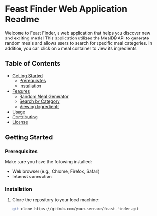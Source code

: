 # Feast Finder Web Application Readme

Welcome to Feast Finder, a web application that helps you discover new and exciting meals! This application utilizes the MealDB API to generate random meals and allows users to search for specific meal categories. In addition, you can click on a meal container to view its ingredients.

## Table of Contents

- [Getting Started](#getting-started)
  - [Prerequisites](#prerequisites)
  - [Installation](#installation)
- [Features](#features)
  - [Random Meal Generator](#random-meal-generator)
  - [Search by Category](#search-by-category)
  - [Viewing Ingredients](#viewing-ingredients)
- [Usage](#usage)
- [Contributing](#contributing)
- [License](#license)

## Getting Started

### Prerequisites

Make sure you have the following installed:

- Web browser (e.g., Chrome, Firefox, Safari)
- Internet connection

### Installation

1. Clone the repository to your local machine:

   ```bash
   git clone https://github.com/yourusername/feast-finder.git
